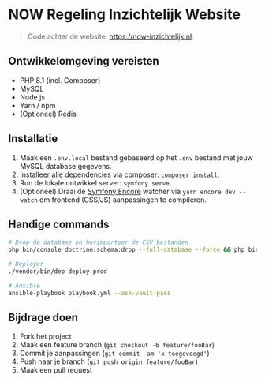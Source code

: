 # NOW Regeling Inzichtelijk Website
> Code achter de website: https://now-inzichtelijk.nl.

## Ontwikkelomgeving vereisten
- PHP 8.1 (incl. Composer)
- MySQL
- Node.js
- Yarn / npm
- (Optioneel) Redis

## Installatie

1. Maak een `.env.local` bestand gebaseerd op het `.env` bestand met jouw MySQL database gegevens.
2. Installeer alle dependencies via composer: `composer install`.
3. Run de lokale ontwikkel server: `symfony serve`.
4. (Optioneel) Draai de [Symfony Encore](https://symfony.com/doc/current/frontend.html) watcher via `yarn encore dev --watch` om frontend (CSS/JS) aanpassingen te compileren.

## Handige commands
```sh
# Drop de database en herimporteer de CSV bestanden
php bin/console doctrine:schema:drop --full-database --force && php bin/console doctrine:schema:update --force && php bin/console app:import-batch 1 && php bin/console app:import-batch 2 && php bin/console app:import-batch 3 && php bin/console app:import-batch 4 && php bin/console app:import-batch 5 && php bin/console app:import-batch 6

# Deployer
./vendor/bin/dep deploy prod

# Ansible
ansible-playbook playbook.yml --ask-vault-pass
```

## Bijdrage doen

1. Fork het project
2. Maak een feature branch (`git checkout -b feature/fooBar`)
3. Commit je aanpassingen (`git commit -am 'x toegevoegd'`)
4. Push naar je branch (`git push origin feature/fooBar`)
5. Maak een pull request
